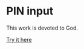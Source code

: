 # PIN input

This work is devoted to God.

[Try it here](https://sanjosolutions.github.io/pin-input/)
